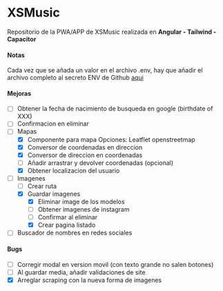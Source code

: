 # XSMusic

Repositorio de la PWA/APP de XSMusic realizada en **Angular - Tailwind - Capacitor**

#### Notas

Cada vez que se añada un valor en el archivo .env, hay que añadir el archivo completo al secreto ENV de Github [aqui](https://github.com/josexs/xsmusic-app/settings/secrets/actions)

#### Mejoras

- [ ] Obtener la fecha de nacimiento de busqueda en google (birthdate of XXX)
- [ ] Confirmacion en eliminar
- [ ] Mapas
  - [x] Componente para mapa
        Opciones: Leatflet openstreetmap
  - [x] Conversor de coordenadas en direccion
  - [x] Conversor de direccion en coordenadas
  - [ ] Añadir arrastrar y devolver coordenadas (opcional)
  - [x] Obtener localizacion del usuario
- [ ] Imagenes
  - [ ] Crear ruta
  - [x] Guardar imagenes
    - [x] Eliminar image de los modelos
    - [ ] Obtener imagenes de instagram
    - [ ] Confirmar al eliminar
    - [x] Crear pagina listado
- [ ] Buscador de nombres en redes sociales

#### Bugs

- [ ] Corregir modal en version movil (con texto grande no salen botones)
- [ ] Al guardar media, añadir validaciones de site
- [x] Arreglar scraping con la nueva forma de imagenes
